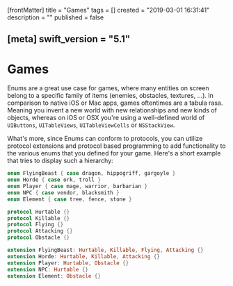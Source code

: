 [frontMatter]
title = "Games"
tags = []
created = "2019-03-01 16:31:41"
description = ""
published = false

[meta]
swift_version = "5.1"
---

# Games

Enums are a great use case for games, where many entities on screen
belong to a specific family of items (enemies, obstacles, textures,
...). In comparison to native iOS or Mac apps, games oftentimes are a
tabula rasa. Meaning you invent a new world with new relationships and
new kinds of objects, whereas on iOS or OSX you\'re using a well-defined
world of `UIButtons`, `UITableViews`, `UITableViewCells` or `NSStackView`.

What\'s more, since Enums can conform to protocols, you can utilize
protocol extensions and protocol based programming to add functionality
to the various enums that you defined for your game. Here\'s a short
example that tries to display such a hierarchy:

``` Swift
enum FlyingBeast { case dragon, hippogriff, gargoyle }
enum Horde { case ork, troll }
enum Player { case mage, warrior, barbarian }
enum NPC { case vendor, blacksmith }
enum Element { case tree, fence, stone }

protocol Hurtable {}
protocol Killable {}
protocol Flying {}
protocol Attacking {}
protocol Obstacle {}

extension FlyingBeast: Hurtable, Killable, Flying, Attacking {}
extension Horde: Hurtable, Killable, Attacking {}
extension Player: Hurtable, Obstacle {}
extension NPC: Hurtable {}
extension Element: Obstacle {}
```
